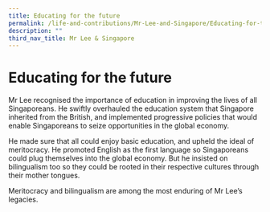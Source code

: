 ```yaml
---
title: Educating for the future
permalink: /life-and-contributions/Mr-Lee-and-Singapore/Educating-for-the-future
description: ""
third_nav_title: Mr Lee & Singapore
---
```

# Educating for the future #

Mr Lee recognised the importance of education in improving the lives of all Singaporeans. He swiftly overhauled the education system that Singapore inherited from the British, and implemented progressive policies that would enable Singaporeans to seize opportunities in the global economy.


He made sure that all could enjoy basic education, and upheld the ideal of meritocracy. He promoted English as the first language so Singaporeans could plug themselves into the global economy. But he insisted on bilingualism too so they could be rooted in their respective cultures through their mother tongues.


Meritocracy and bilingualism are among the most enduring of Mr Lee’s legacies.